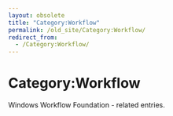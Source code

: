 ```yaml
---
layout: obsolete
title: "Category:Workflow"
permalink: /old_site/Category:Workflow/
redirect_from:
  - /Category:Workflow/
---
```


Category:Workflow
=================

Windows Workflow Foundation - related entries.

